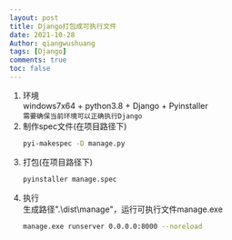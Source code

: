 ```yaml
---
layout: post
title: Django打包成可执行文件
date: 2021-10-28
Author: qiangwushuang 
tags: [Django]
comments: true
toc: false
---
```


1. 环境  
    windows7x64 + python3.8 + Django + Pyinstaller  
    ```需要确保当前环境可以正确执行Django```
2. 制作spec文件(在项目路径下)
   ```bash
   pyi-makespec -D manage.py
   ```
3. 打包(在项目路径下)
   ```bash
   pyinstaller manage.spec
   ```
4. 执行  
   生成路径".\dist\manage"，运行可执行文件manage.exe  
   ```bash
   manage.exe runserver 0.0.0.0:8000 --noreload 
   ```